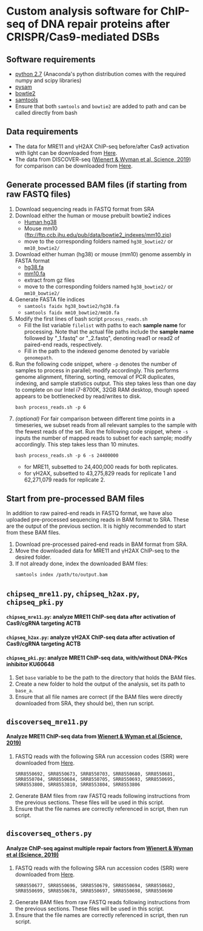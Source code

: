 Custom analysis software for ChIP-seq of DNA repair proteins after CRISPR/Cas9-mediated DSBs
====

## Software requirements
- [python 2.7](https://www.anaconda.com/distribution/) (Anaconda's python distribution comes with the required numpy and scipy libraries)
- [pysam](https://pysam.readthedocs.io/en/latest/installation.html)
- [bowtie2](http://bowtie-bio.sourceforge.net/bowtie2/index.shtml)
- [samtools](http://www.htslib.org/download/)
- Ensure that both `samtools` and `bowtie2` are added to path and can be called directly from bash

## Data requirements
- The data for MRE11 and γH2AX ChIP-seq before/after Cas9 activation with light can be downloaded from [Here](https://www.ncbi.nlm.nih.gov/bioproject/PRJNA609749).
- The data from DISCOVER-seq ([Wienert & Wyman et al, Science, 2019](https://www.ncbi.nlm.nih.gov/pubmed/31000663)) for comparison can be downloaded from [Here](https://www.ncbi.nlm.nih.gov/bioproject/PRJNA509652).

## Generate processed BAM files (if starting from raw FASTQ files)
1. Download sequencing reads in FASTQ format from SRA
2. Download either the human or mouse prebuilt bowtie2 indices
    - [Human hg38](http://ftp.ncbi.nlm.nih.gov/genomes/archive/old_genbank/Eukaryotes/vertebrates_mammals/Homo_sapiens/GRCh38/seqs_for_alignment_pipelines/GCA_000001405.15_GRCh38_no_alt_analysis_set.fna.bowtie_index.tar.gz)
    - Mouse mm10 (ftp://ftp.ccb.jhu.edu/pub/data/bowtie2_indexes/mm10.zip)
    - move to the corresponding folders named `hg38_bowtie2/` or `mm10_bowtie2/`
3. Download either human (hg38) or mouse (mm10) genome assembly in FASTA format
    - [hg38.fa](https://hgdownload.cse.ucsc.edu/goldenpath/hg38/bigZips/hg38.fa.gz)
    - [mm10.fa](http://hgdownload.cse.ucsc.edu/goldenPath/mm10/bigZips/mm10.fa.gz)
    - extract from gz files
    - move to the corresponding folders named `hg38_bowtie2/` or `mm10_bowtie2/`
4. Generate FASTA file indices
    - `samtools faidx hg38_bowtie2/hg38.fa`
    - `samtools faidx mm10_bowtie2/mm10.fa`
5. Modify the first lines of bash script `process_reads.sh`
    - Fill the list variable `filelist` with paths to each **sample name** for processing. Note that the actual file paths include the **sample name** followed by "\_1.fastq" or "\_2.fastq", denoting read1 or read2 of paired-end reads, respectively.
    - Fill in the path to the indexed genome denoted by variable `genomepath`.
6. Run the following code snippet, where `-p` denotes the number of samples to process in parallel; modify accordingly. This performs genome alignment, filtering, sorting, removal of PCR duplicates, indexing, and sample statistics output. This step takes less than one day to complete on our Intel i7-8700K, 32GB RAM desktop, though speed appears to be bottlenecked by read/writes to disk.
    ```
    bash process_reads.sh -p 6
    ```
7. *(optional)* For fair comparison between different time points in a timeseries, we subset reads from all relevant samples to the sample with the fewest reads of the set. Run the following code snippet, where `-s` inputs the number of mapped reads to subset for each sample; modify accordingly. This step takes less than 10 minutes.
    ```
    bash process_reads.sh -p 6 -s 24400000
    ```
    - for MRE11, subsetted to 24,400,000 reads for both replicates.
    - for γH2AX, subsetted to 43,275,829 reads for replicate 1 and 62,271,079 reads for replicate 2.

## Start from pre-processed BAM files
In addition to raw paired-end reads in FASTQ format, we have also uploaded pre-processed sequencing reads in BAM format to SRA. These are the output of the previous section. It is highly recommended to start from these BAM files.
1. Download pre-processed paired-end reads in BAM format from SRA.
2. Move the downloaded data for MRE11 and γH2AX ChIP-seq to the desired folder.
3. If not already done, index the downloaded BAM files:
    ```
    samtools index /path/to/output.bam
    ```

## `chipseq_mre11.py`, `chipseq_h2ax.py`, `chipseq_pki.py`
#### `chipseq_mre11.py`: analyze MRE11 ChIP-seq data after activation of Cas9/cgRNA targeting ACTB
#### `chipseq_h2ax.py`: analyze γH2AX ChIP-seq data after activation of Cas9/cgRNA targeting ACTB
#### `chipseq_pki.py`: analyze MRE11 ChIP-seq data, with/without DNA-PKcs inhibitor KU60648
1. Set `base` variable to be the path to the directory that holds the BAM files.
2. Create a new folder to hold the output of the analysis, set its path to `base_a`.
3. Ensure that all file names are correct (if the BAM files were directly downloaded from SRA, they should be), then run script.

## `discoverseq_mre11.py`
#### Analyze MRE11 ChIP-seq data from [Wienert & Wyman et al (Science, 2019)](https://www.ncbi.nlm.nih.gov/pubmed/31000663)
1. FASTQ reads with the following SRA run accession codes (SRR) were downloaded from [Here](https://www.ncbi.nlm.nih.gov/bioproject/PRJNA509652).
    ```
    SRR8550692, SRR8550673, SRR8550703, SRR8550680, SRR8550681, SRR8550704, SRR8550684, SRR8550705, SRR8550693, SRR8550695, SRR8553800, SRR8553810, SRR8553804, SRR8553806
    ```
2. Generate BAM files from raw FASTQ reads following instructions from the previous sections. These files will be used in this script.
3. Ensure that the file names are correctly referenced in script, then run script.

## `discoverseq_others.py`
#### Analyze ChIP-seq against multiple repair factors from [Wienert & Wyman et al (Science, 2019)](https://www.ncbi.nlm.nih.gov/pubmed/31000663)
1. FASTQ reads with the following SRA run accession codes (SRR) were downloaded from [Here](https://www.ncbi.nlm.nih.gov/bioproject/PRJNA509652).
    ```
    SRR8550677, SRR8550696, SRR8550679, SRR8550694, SRR8550682, SRR8550699, SRR8550678, SRR8550697, SRR8550698, SRR8550690
    ```
2. Generate BAM files from raw FASTQ reads following instructions from the previous sections. These files will be used in this script.
3. Ensure that the file names are correctly referenced in script, then run script.
